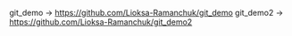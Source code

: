 git_demo -> https://github.com/Lioksa-Ramanchuk/git_demo
git_demo2 -> https://github.com/Lioksa-Ramanchuk/git_demo2